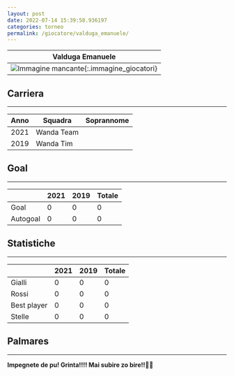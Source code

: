 ```yaml
---
layout: post
date: 2022-07-14 15:39:58.936197
categories: torneo
permalink: /giocatore/valduga_emanuele/
---
```

<link rel='stylesheets' href='./../assets/giocatori.css'>

| Valduga Emanuele |
|:-----:|
| ![Immagine mancante]('./../../assets/giocatori/valduga_emanuele.png){:.immagine_giocatori} |


## Carriera
----

|Anno|Squadra|Soprannome|
|:---:|---|---|
|2021|Wanda Team||
|2019|Wanda Tim||


## Goal
----

| |2021|2019| Totale |
|---|---|---|---|
|Goal|0|0|0|
|Autogoal|0|0|0|


## Statistiche
----

| |2021|2019| Totale |
|---|---|---|---|
|Gialli|0|0|0|
|Rossi|0|0|0|
|Best player|0|0|0|
|Stelle|0|0|0|


## Palmares
----

**Impegnete de pu! Grinta!!!! Mai subire zo bire!!🍻🍻** 